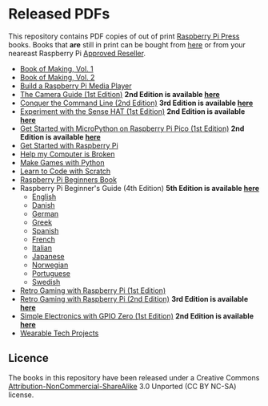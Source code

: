 # Released PDFs

This repository contains PDF copies of out of print [Raspberry Pi Press](https://www.raspberrypi.com/books-magazines/) books. Books that **are** still in print can be bought from [here](https://magazine.raspberrypi.com/books) or from your neareast Raspberry Pi [Approved Reseller](https://www.raspberrypi.com/resellers/).

* [Book of Making, Vol. 1](https://github.com/raspberrypipress/released-pdfs/raw/main/book-of-making-vol-1.pdf)
* [Book of Making, Vol. 2](https://github.com/raspberrypipress/released-pdfs/raw/main/book-of-making-vol-2.pdf)
* [Build a Raspberry Pi Media Player](https://github.com/raspberrypipress/released-pdfs/raw/main/build-a-raspberry-pi-media-player.pdf)
* [The Camera Guide (1st Edition)](https://github.com/raspberrypipress/released-pdfs/raw/main/camera-guide.pdf) **2nd Edition is available [here](https://magazine.raspberrypi.com/books/camera-guide-2nd-edition)**
* [Conquer the Command Line (2nd Edition)](https://github.com/raspberrypipress/released-pdfs/raw/main/conquer-the-command-line-v2.pdf) **3rd Edition is available [here](https://magazine.raspberrypi.com/books/conquer-the-command-line-3rd-edition)**
* [Experiment with the Sense HAT (1st Edition)](https://github.com/raspberrypipress/released-pdfs/raw/main/experiment-with-the-sense-hat.pdf) **2nd Edition is available [here](https://magazine.raspberrypi.com/books/experiment-with-the-sense-hat-2nd-edition)**
* [Get Started with MicroPython on Raspberry Pi Pico (1st Edition)](https://github.com/raspberrypipress/released-pdfs/raw/main/get-started-with-micropython-raspberry-pi-pico.pdf) **2nd Edition is available [here](https://magazine.raspberrypi.com/books/get-started-micropython-pico-2ed)**
* [Get Started with Raspberry Pi](https://github.com/raspberrypipress/released-pdfs/raw/main/get-started-with-raspberry-pi.pdf)
* [Help my Computer is Broken](https://github.com/raspberrypipress/released-pdfs/raw/main/help-my-computer-is-broken.pdf)
* [Make Games with Python](https://github.com/raspberrypipress/released-pdfs/raw/main/make-games-with-python.pdf)
* [Learn to Code with Scratch](https://github.com/raspberrypipress/released-pdfs/raw/main/learn-to-code-with-scratch.pdf)
* [Raspberry Pi Beginners Book](https://github.com/raspberrypipress/released-pdfs/raw/main/raspberry-pi-beginners-book.pdf)
* Raspberry Pi Beginner's Guide (4th Edition) **5th Edition is available [here](https://magazine.raspberrypi.com/books/beginners-guide-5th-ed-buy-now)**
  * [English](https://github.com/raspberrypipress/released-pdfs/raw/main/beginners-guide-v4-English.pdf)
  * [Danish](https://github.com/raspberrypipress/released-pdfs/raw/main/beginners-guide-v4-Danish.pdf)
  * [German](https://github.com/raspberrypipress/released-pdfs/raw/main/beginners-guide-v4-German.pdf)
  * [Greek](https://github.com/raspberrypipress/released-pdfs/raw/main/beginners-guide-v4-Greek.pdf)
  * [Spanish](https://github.com/raspberrypipress/released-pdfs/raw/main/beginners-guide-v4-Spanish.pdf)
  * [French](https://github.com/raspberrypipress/released-pdfs/raw/main/beginners-guide-v4-French.pdf)
  * [Italian](https://github.com/raspberrypipress/released-pdfs/raw/main/beginners-guide-v4-Italian.pdf)
  * [Japanese](https://github.com/raspberrypipress/released-pdfs/raw/main/beginners-guide-v4-Japanese.pdf)
  * [Norwegian](https://github.com/raspberrypipress/released-pdfs/raw/main/beginners-guide-v4-Norwegian.pdf)
  * [Portuguese](https://github.com/raspberrypipress/released-pdfs/raw/main/beginners-guide-v4-Portuguese.pdf)
  * [Swedish](https://github.com/raspberrypipress/released-pdfs/raw/main/beginners-guide-v4-Swedish.pdf)
* [Retro Gaming with Raspberry Pi (1st Edition)](https://github.com/raspberrypipress/released-pdfs/raw/main/retro-gaming-with-raspberry-pi.pdf)
* [Retro Gaming with Raspberry Pi (2nd Edition)](https://github.com/raspberrypipress/released-pdfs/raw/main/retro-gaming-with-raspberry-pi-2nd-edition.pdf) **3rd Edition is available [here](https://magazine.raspberrypi.com/books/retro-gaming-raspberry-pi-3rd-edition)**
* [Simple Electronics with GPIO Zero (1st Edition)](https://github.com/raspberrypipress/released-pdfs/raw/main/simple-electronics-with-gpio-zero.pdf) **2nd Edition is available [here](https://magazine.raspberrypi.com/books/simple-electronics-with-gpio-zero-2nd-edition)**
* [Wearable Tech Projects](https://github.com/raspberrypipress/released-pdfs/raw/main/wearable-tech-projects.pdf)

## Licence

The books in this repository have been released under a Creative Commons [Attribution-NonCommercial-ShareAlike](https://creativecommons.org/licenses/by-nc-sa/3.0/) 3.0 Unported (CC BY NC-SA) license. 
